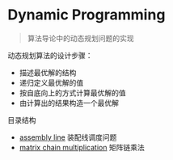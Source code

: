 # Dynamic Programming
> 算法导论中的动态规划问题的实现

动态规划算法的设计步骤：
- 描述最优解的结构
- 递归定义最优解的值
- 按自底向上的方式计算最优解的值
- 由计算出的结果构造一个最优解

目录结构
- [assembly line](./1_assembly_line.ipynb) 装配线调度问题
- [matrix chain multiplication](./2_matrix_chain_multiplication.ipynb) 矩阵链乘法
